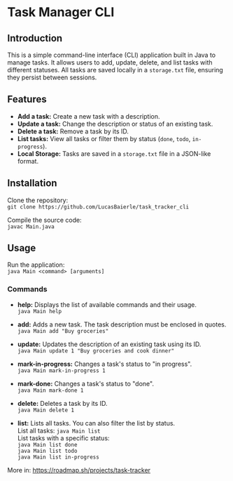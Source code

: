 # Task Manager CLI

## Introduction

This is a simple command-line interface (CLI) application built in Java to manage tasks. It allows users to add, update, delete, and list tasks with different statuses. All tasks are saved locally in a `storage.txt` file, ensuring they persist between sessions.

## Features

- **Add a task:** Create a new task with a description.  
- **Update a task:** Change the description or status of an existing task.  
- **Delete a task:** Remove a task by its ID.  
- **List tasks:** View all tasks or filter them by status (`done`, `todo`, `in-progress`).  
- **Local Storage:** Tasks are saved in a `storage.txt` file in a JSON-like format.  

## Installation

Clone the repository:  
`git clone https://github.com/LucasBaierle/task_tracker_cli`

Compile the source code:  
`javac Main.java`

## Usage

Run the application:  
`java Main <command> [arguments]`

### Commands

- **help:** Displays the list of available commands and their usage.  
`java Main help`

- **add:** Adds a new task. The task description must be enclosed in quotes.  
`java Main add "Buy groceries"`

- **update:** Updates the description of an existing task using its ID.  
`java Main update 1 "Buy groceries and cook dinner"`

- **mark-in-progress:** Changes a task's status to "in progress".  
`java Main mark-in-progress 1`

- **mark-done:** Changes a task's status to "done".  
`java Main mark-done 1`

- **delete:** Deletes a task by its ID.  
`java Main delete 1`

- **list:** Lists all tasks. You can also filter the list by status.  
List all tasks: `java Main list`  
List tasks with a specific status:  
`java Main list done`  
`java Main list todo`  
`java Main list in-progress`

More in: https://roadmap.sh/projects/task-tracker
